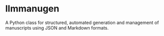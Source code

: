 # llmmanugen
A Python class for structured, automated generation and management of manuscripts using JSON and Markdown formats.
